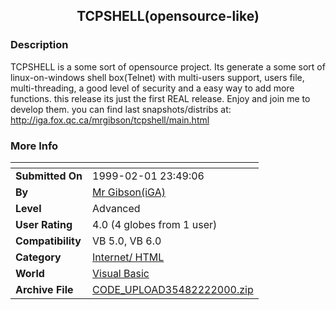 ﻿<div align="center">

## TCPSHELL\(opensource\-like\)


</div>

### Description

TCPSHELL is a some sort of opensource project. Its generate a some sort of linux-on-windows shell box(Telnet) with multi-users support, users file, multi-threading, a good level of security and a easy way to add more functions. this release its just the first REAL release. Enjoy and join me to develop them. you can find last snapshots/distribs at: http://iga.fox.qc.ca/mrgibson/tcpshell/main.html
 
### More Info
 


<span>             |<span>
---                |---
**Submitted On**   |1999-02-01 23:49:06
**By**             |[Mr Gibson\(iGA\)](https://github.com/Planet-Source-Code/PSCIndex/blob/master/ByAuthor/mr-gibson-iga.md)
**Level**          |Advanced
**User Rating**    |4.0 (4 globes from 1 user)
**Compatibility**  |VB 5\.0, VB 6\.0
**Category**       |[Internet/ HTML](https://github.com/Planet-Source-Code/PSCIndex/blob/master/ByCategory/internet-html__1-34.md)
**World**          |[Visual Basic](https://github.com/Planet-Source-Code/PSCIndex/blob/master/ByWorld/visual-basic.md)
**Archive File**   |[CODE\_UPLOAD35482222000\.zip](https://github.com/Planet-Source-Code/mr-gibson-iga-tcpshell-opensource-like__1-6202/archive/master.zip)








